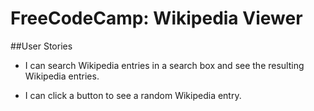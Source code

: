 # FreeCodeCamp: Wikipedia Viewer 

##User Stories

*  I can search Wikipedia entries in a search box and see the resulting Wikipedia entries.

*  I can click a button to see a random Wikipedia entry.
